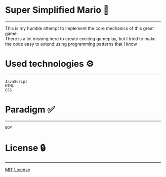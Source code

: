 # Super Simplified Mario 🍄

---

This is my humble attempt to implement the core mechanics of this great game.\
There is a lot missing here to create exciting gameplay, but I tried to make\
the code easy to extend using programming patterns that I know

# Used technologies ⚙️

---

`JavaScript` \
`HTML` \
`CSS`

# Paradigm ✅

---

`OOP`

# License 🔒

---

[MIT License](https://github.com/kushnirko/super-simplified-mario/blob/main/LICENSE)
